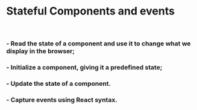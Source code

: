 # Stateful Components and events
<br />

### - Read the state of a component and use it to change what we display in the browser;
### - Initialize a component, giving it a predefined state;
### - Update the state of a component.
### - Capture events using React syntax.
